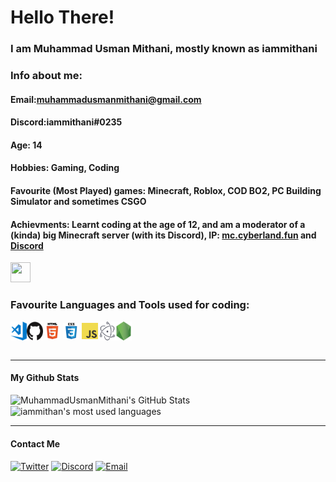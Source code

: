 # Hello There!
### I am Muhammad Usman Mithani, mostly known as iammithani
### Info about me:
#### Email:muhammadusmanmithani@gmail.com
#### Discord:iammithani#0235
#### Age: 14
#### Hobbies: Gaming, Coding
#### Favourite (Most Played) games: Minecraft, Roblox, COD BO2, PC Building Simulator and sometimes CSGO
#### Achievments: Learnt coding at the age of 12, and am a moderator of a (kinda) big Minecraft server (with its Discord), IP: [mc.cyberland.fun](https://cyberland.fun/) and [Discord](https://discord.cyberland.fun)

<img height="32" width="32" src="https://api.mcsrvstat.us/icon/ehlolniceipyeahimdumb" />

### Favourite Languages and Tools used for coding:

<div style="display: flex;">
<img alt="Visual Studio Code" width="26px" src="https://raw.githubusercontent.com/github/explore/80688e429a7d4ef2fca1e82350fe8e3517d3494d/topics/visual-studio-code/visual-studio-code.png" />
<img alt="GitHub" width="26px" src="https://raw.githubusercontent.com/github/explore/78df643247d429f6cc873026c0622819ad797942/topics/github/github.png" />
<img style="margin: 2px" alt="HTML5" width="26px" src="https://raw.githubusercontent.com/github/explore/80688e429a7d4ef2fca1e82350fe8e3517d3494d/topics/html/html.png" />
<img style="margin: 2px" alt="CSS3" width="26px" src="https://raw.githubusercontent.com/github/explore/80688e429a7d4ef2fca1e82350fe8e3517d3494d/topics/css/css.png" />
<img style="margin: 2px" alt="JavaScript" width="26px" src="https://raw.githubusercontent.com/github/explore/80688e429a7d4ef2fca1e82350fe8e3517d3494d/topics/javascript/javascript.png" />
<img alt="Electron.js" width="26px" src="https://raw.githubusercontent.com/github/explore/80688e429a7d4ef2fca1e82350fe8e3517d3494d/topics/electron/electron.png" />
<img alt="Node.js" width="26px" src="https://raw.githubusercontent.com/github/explore/80688e429a7d4ef2fca1e82350fe8e3517d3494d/topics/nodejs/nodejs.png" />
</div>
<br />

---

#### My Github Stats
![MuhammadUsmanMithani's GitHub Stats](https://github-readme-stats.vercel.app/api?username=MuhammadUsmanMithani&show_icons=true&theme=gruvbox)<img align="center" alt="iammithan's most used languages" src="https://github-readme-stats.vercel.app/api/top-langs/?username=MuhammadUsmanMithani&langs_count=8&layout=compact&theme=gruvbox" />

---
#### Contact Me

[![Twitter](https://img.shields.io/badge/@iammithani1-Twitter?logo=Twitter&color=1DA1F2&logoColor=white&style=for-the-badge)](https://twitter.com/iammithani1)
[![Discord](https://img.shields.io/badge/iammithani%230235-Discord?logo=Discord&color=B656FA&logoColor=323232&style=for-the-badge)](https://dsc.bio/iammithani/)
[![Email](https://img.shields.io/badge/muhammadusmanmithani@gmail.com-Email?logo=gmail&color=DDDADA&logoColor=9C0404&style=for-the-badge)](mailto:muhammadusmanmithani@gmail.com)
